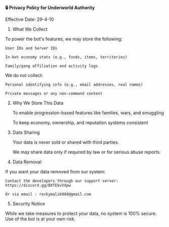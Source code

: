 **🔒 Privacy Policy for Underworld Authority**

Effective Date: 29-4-10
1. What We Collect

To power the bot's features, we may store the following:

    User IDs and Server IDs

    In-bot economy stats (e.g., funds, items, territories)

    Family/gang affiliation and activity logs

We do not collect:

    Personal identifying info (e.g., email addresses, real names)

    Private messages or any non-command content

2. Why We Store This Data

    To enable progression-based features like families, wars, and smuggling

    To keep economy, ownership, and reputation systems consistent

3. Data Sharing

    Your data is never sold or shared with third parties.

    We may share data only if required by law or for serious abuse reports.

4. Data Removal

If you want your data removed from our system:

    Contact the developers through our support server: https://discord.gg/BXTEbvVXpw

    Or via email : rockymalik984@gmail.com

5. Security Notice

While we take measures to protect your data, no system is 100% secure. Use of the bot is at your own risk.
